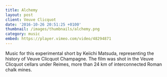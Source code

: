 ```yaml
---
title: Alchemy
layout: post
client: Veuve Clicquot
date: '2016-10-26 20:51:25 +0100'
thumbnail: /images/thumbnails/alchemy.png
category: music
embed: https://player.vimeo.com/video/48294871
---
```


Music for this experimental short by Keiichi Matsuda, representing the history of Veuve Clicquot Champagne. The film was shot in the Veuve Clicquot cellars under Reimes, more than 24 km of interconnected Roman chalk mines.
